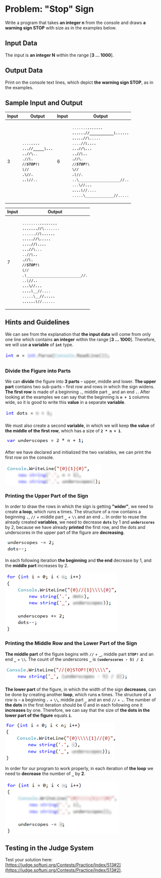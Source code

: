 # Problem: "Stop" Sign

Write a program that takes **an integer n** from the console and draws **a warning sign STOP** with size as in the examples below.

## Input Data

The input is **an integer N** within the range \[**3 … 1000**].

## Output Data

Print on the console text lines, which depict **the warning sign STOP**, as in the examples.

## Sample Input and Output

| Input | Output                                                                                                                                                                                                                                                                  | Input | Output                                                                                                                                                                                                                                                                                                                                                                                                                                                                                                                                                                                                                                          |
| ----- | ----------------------------------------------------------------------------------------------------------------------------------------------------------------------------------------------------------------------------------------------------------------------- | ----- | ----------------------------------------------------------------------------------------------------------------------------------------------------------------------------------------------------------------------------------------------------------------------------------------------------------------------------------------------------------------------------------------------------------------------------------------------------------------------------------------------------------------------------------------------------------------------------------------------------------------------------------------------- |
| 3     | <p><code>...._______....</code><br><code>...//_____\\...</code><br><code>..//_______\\..</code><br><code>.//_________\\.</code><br><code>//___STOP!___\\</code><br><code>\\___________//</code><br><code>.\\_________//.</code><br><code>..\\_______//..</code><br></p> | 6     | <p><code>......._____________.......</code><br><code>......//___________\\......</code><br><code>.....//_____________\\.....</code><br><code>....//_______________\\....</code><br><code>...//_________________\\...</code><br><code>..//___________________\\..</code><br><code>.//_____________________\\.</code><br><code>//_________STOP!_________\\</code><br><code>\\_______________________//</code><br><code>.\\_____________________//.</code><br><code>..\\___________________//..</code><br><code>...\\_________________//...</code><br><code>....\\_______________//....</code><br><code>.....\\_____________//.....</code><br></p> |

| Input | Output                                                                                                                                                                                                                                                                                                                                                                                                                                                                                                                                                                                                                                                                                                                                                                                                  |
| ----- | ------------------------------------------------------------------------------------------------------------------------------------------------------------------------------------------------------------------------------------------------------------------------------------------------------------------------------------------------------------------------------------------------------------------------------------------------------------------------------------------------------------------------------------------------------------------------------------------------------------------------------------------------------------------------------------------------------------------------------------------------------------------------------------------------------- |
| 7     | <p><code>........_______________........</code><br><code>.......//_____________\\.......</code><br><code>......//_______________\\......</code><br><code>.....//_________________\\.....</code><br><code>....//___________________\\....</code><br><code>...//_____________________\\...</code><br><code>..//_______________________\\..</code><br><code>.//_________________________\\.</code><br><code>//___________STOP!___________\\</code><br><code>\\___________________________//</code><br><code>.\\_________________________//.</code><br><code>..\\_______________________//..</code><br><code>...\\_____________________//...</code><br><code>....\\___________________//....</code><br><code>.....\\_________________//.....</code><br><code>......\\_______________//......</code><br></p> |

## Hints and Guidelines

We can see from the explanation that **the input data** will come from only one line which contains **an integer** within the range \[**3 … 1000**]. Therefore, we will use **a variable** of **`int`** type.

![](../assets/chapter-6-2-images/03.Stop-01.png)

### Divide the Figure into Parts

We can **divide** the figure into **3 parts** – upper, middle and lower. **The upper part** contains two sub-parts – first row and rows in which the sign widens. **The first row** is made of a beginning **`.`**, middle part **`_`** and an end **`.`**. After looking at the examples we can say that the beginning is **`n + 1`** columns wide, so it is good to write this **value** in a separate **variable**.

![](../assets/chapter-6-2-images/03.Stop-02.png)

We must also create a second **variable**, in which we will keep **the value** of **the middle of the first row**, which has a size of **`2 * n + 1`**.

![](../assets/chapter-6-2-images/03.Stop-03.png)

After we have declared and initialized the two variables, we can print the first row on the console.

![](../assets/chapter-6-2-images/03.Stop-04.png)

### Printing the Upper Part of the Sign

In order to draw the rows in which the sign is getting **"wider"**, we need to create **a loop**, which runs **`n`** times. The structure of a row contains a beginning **`.`**, **`//`** + middle part **`_`** + **`\\`** and an end **`.`**. In order to reuse the already created **variables**, we need to decrease **`dots`** by 1 and **`underscores`** by 2, because we have already **printed** the first row, and the dots and underscores in the upper part of the figure are **decreasing**.

![](../assets/chapter-6-2-images/03.Stop-05.png)

In each following iteration **the beginning** and **the end** decrease by 1, and the **middle part** increases by 2.

![](../assets/chapter-6-2-images/03.Stop-06.png)

### Printing the Middle Row and the Lower Part of the Sign

**The middle part** of the figure begins with **`//`** + **`_`**, middle part **`STOP!`** and an end **`_`** + **`\\`**. The count of the underscores **`_`** is **`(underscores - 5) / 2`**.

![](../assets/chapter-6-2-images/03.Stop-07.png)

**The lower part** of the figure, in which the width of the sign **decreases**, can be done by creating another **loop**, which runs **`n`** times. The structure of a row is – a beginning **`.`** + **`\\`**, middle part **`_`** and an end **`//`** + **`.`**. The number of **the dots** in the first iteration should be 0 and in each following one it **increases** by one. Therefore, we can say that the size of **the dots in the lower part of the figure** equals **`i`**.

![](../assets/chapter-6-2-images/03.Stop-08.png)

In order for our program to work properly, in each iteration of **the loop** we need to **decrease** the number of **`_`** by **2**.

![](../assets/chapter-6-2-images/03.Stop-09.png)

## Testing in the Judge System

Test your solution here: [https://judge.softuni.org/Contests/Practice/Index/513#2](https://judge.softuni.org/Contests/Practice/Index/513#2).
